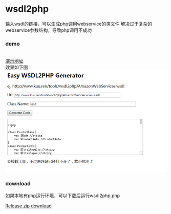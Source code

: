 # wsdl2php
输入wsdl的链接，可以生成php调用webservice的类文件
解决过于复杂的webservice参数结构，导致php调用不成功

### demo
<br>[演示地址](http://www.kuu.ren/tools/wsdl2php/wsdl2php.php)
<br>效果如下图：<br>
![demo](demo.png)

### download
如果本地有php运行环境，可以下载后运行wsdl2php.php

[Release zip download](https://github.com/yezige/wsdl2php/releases)
